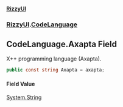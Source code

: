 #### [RizzyUI](index 'index')
### [RizzyUI](RizzyUI 'RizzyUI').[CodeLanguage](RizzyUI.CodeLanguage 'RizzyUI.CodeLanguage')

## CodeLanguage.Axapta Field

X++ programming language (Axapta).

```csharp
public const string Axapta = axapta;
```

#### Field Value
[System.String](https://docs.microsoft.com/en-us/dotnet/api/System.String 'System.String')